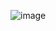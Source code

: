 ![image](https://user-images.githubusercontent.com/88283525/176269874-e4e35622-d207-4d6b-9935-1d59af15f438.png)
